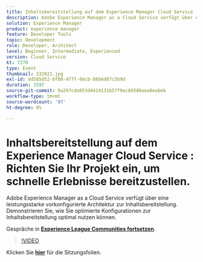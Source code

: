 ```yaml
---
title: Inhaltsbereitstellung auf dem Experience Manager Cloud Service
description: Adobe Experience Manager as a Cloud Service verfügt über eine leistungsstarke vorkonfigurierte Architektur zur Inhaltsbereitstellung. Demonstrieren Sie, wie Sie optimierte Konfigurationen zur Inhaltsbereitstellung optimal nutzen können. Diese Sitzung wurde im Rahmen des Adobe Developers Live-Inhaltsereignisses durchgeführt.
solution: Experience Manager
product: experience manager
feature: Developer Tools
topic: Development
role: Developer, Architect
level: Beginner, Intermediate, Experienced
version: Cloud Service
kt: 7270
type: Event
thumbnail: 332022.jpg
exl-id: dd585d52-bf00-4f7f-86cb-86b6d67c5b9d
duration: 1597
source-git-commit: 9a297cda953d4414131657f9ac84580aea0eabeb
workflow-type: tm+mt
source-wordcount: '97'
ht-degree: 0%

---
```


# Inhaltsbereitstellung auf dem Experience Manager Cloud Service : Richten Sie Ihr Projekt ein, um schnelle Erlebnisse bereitzustellen.

Adobe Experience Manager as a Cloud Service verfügt über eine leistungsstarke vorkonfigurierte Architektur zur Inhaltsbereitstellung. Demonstrieren Sie, wie Sie optimierte Konfigurationen zur Inhaltsbereitstellung optimal nutzen können.

Gespräche in **[Experience League Communities fortsetzen](https://adobe.ly/36Yd3v6)**.

>[!VIDEO](https://video.tv.adobe.com/v/332022/?quality=12&learn=on&hidetitle=true)

Klicken Sie **[hier](/help/adobe-developers-live/assets/content-delivery-on-aemcs.pdf)** für die Sitzungsfolien.
